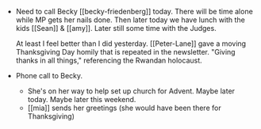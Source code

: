 - Need to call Becky [[becky-friedenberg]] today. There will be time alone while MP gets her nails done. Then later today we have lunch with the kids [[Sean]] & [[amy]]. Later still some time with the Judges.
  
  At least I feel better than I did yesterday. [[Peter-Lane]] gave a moving Thanksgiving Day homily that is repeated in the newsletter. "Giving thanks in all things," referencing the Rwandan holocaust.
- Phone call to Becky.
	- She's on her way to help set up church for Advent. Maybe later today. Maybe later this weekend.
	- [[mia]] sends her greetings (she would have been there for Thanksgiving)